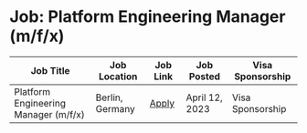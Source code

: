 # Job: Platform Engineering Manager (m/f/x)

| Job Title | Job Location | Job Link | Job Posted | Visa Sponsorship |
| --- | --- | --- | --- | --- |
| Platform Engineering Manager (m/f/x) | Berlin, Germany | [Apply](https://boards.eu.greenhouse.io/monduai/jobs/4008578101) | April 12, 2023 | Visa Sponsorship |
